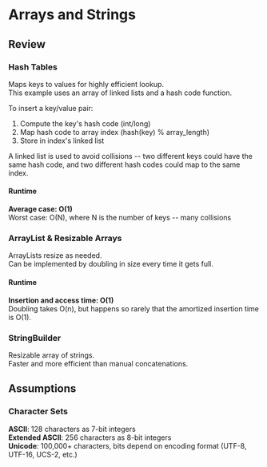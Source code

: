 # Arrays and Strings

## Review

### Hash Tables

Maps keys to values for highly efficient lookup.  
This example uses an array of linked lists and a hash code function.

To insert a key/value pair:
1. Compute the key's hash code (int/long)  
2. Map hash code to array index (hash(key) % array_length)  
3. Store in index's linked list  

A linked list is used to avoid collisions -- two different keys could have the same hash code, and two different hash codes could map to the same index.

#### Runtime

**Average case: O(1)**  
Worst case: O(N), where N is the number of keys -- many collisions

### ArrayList & Resizable Arrays

ArrayLists resize as needed.  
Can be implemented by doubling in size every time it gets full.

#### Runtime

**Insertion and access time: O(1)**  
Doubling takes O(n), but happens so rarely that the amortized insertion time is O(1).

### StringBuilder

Resizable array of strings.  
Faster and more efficient than manual concatenations.

## Assumptions

### Character Sets

**ASCII**: 128 characters as 7-bit integers  
**Extended ASCII**: 256 characters as 8-bit integers  
**Unicode**: 100,000+ characters, bits depend on encoding format (UTF-8, UTF-16, UCS-2, etc.)